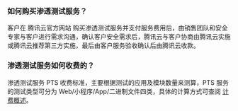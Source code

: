 ### 如何购买渗透测试服务？
客户在 腾讯云官方网站 购买渗透测试服务并支付服务费用后，由销售团队和安全专家与客户进行需求沟通，确认客户安全需求后，腾讯云与客户协商由腾讯云实施或腾讯云推荐第三方实施，最后由客户服务验收确认后由腾讯云收款。

### 渗透测试服务如何收费的？
渗透测试服务 PTS 收费标准，主要根据测试的应用及模块数量来测算，PTS 服务的测试类型可分为 Web/小程序/App/二进制文件四类，具体的计算方式可查阅 [计费概述](https://cloud.tencent.com/document/product/1489/62210)。
